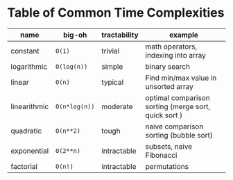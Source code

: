 # Table of Common Time Complexities

| name         | big-oh         | tractability  | example |
| ------------ | -------------- | ------------- | ------------- |
| constant     | `O(1)`         | trivial       | math operators, indexing into array |
| logarithmic  | `O(log(n))`    | simple        | binary search |
| linear       | `O(n)`         | typical       | Find min/max value in unsorted array |
| linearithmic | `O(n*log(n))`  | moderate      | optimal comparison sorting (merge sort, quick sort ) |
| quadratic    | `O(n**2)`      | tough         | naive comparison sorting (bubble sort) |
| exponential  | `O(2**n)`      | intractable   | subsets, naive Fibonacci |
| factorial    | `O(n!)`        | intractable   | permutations |
